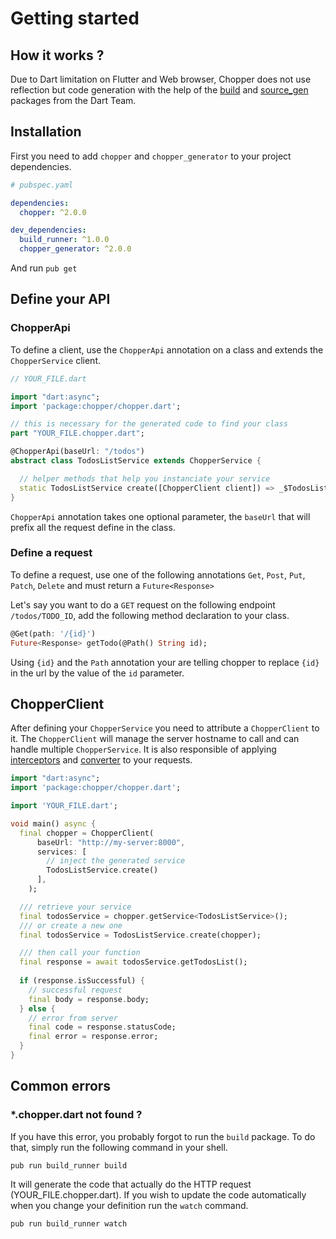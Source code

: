 # Getting started

## How it works ?

Due to Dart limitation on Flutter and Web browser, Chopper does not use reflection but code generation with the help of the [build](https://pub.dev/packages/build) and [source\_gen](https://pub.dev/packages/source_gen) packages from the Dart Team.

## Installation

First you need to add `chopper` and `chopper_generator` to your project dependencies.

```yaml
# pubspec.yaml

dependencies:
  chopper: ^2.0.0

dev_dependencies:
  build_runner: ^1.0.0
  chopper_generator: ^2.0.0
```

And run `pub get`

## Define your API

### ChopperApi

To define a client, use the `ChopperApi` annotation on a class and extends the `ChopperService` client.

```dart
// YOUR_FILE.dart

import "dart:async";
import 'package:chopper/chopper.dart';

// this is necessary for the generated code to find your class
part "YOUR_FILE.chopper.dart";

@ChopperApi(baseUrl: "/todos")
abstract class TodosListService extends ChopperService {

  // helper methods that help you instanciate your service
  static TodosListService create([ChopperClient client]) => _$TodosListService(client);
}
```

`ChopperApi` annotation takes one optional parameter, the `baseUrl` that will prefix all the request define in the class.

### Define a request

To define a request, use one of the following annotations `Get`, `Post`, `Put`, `Patch`, `Delete` and must return a `Future<Response>`

Let's say you want to do a `GET` request on the following endpoint `/todos/TODO_ID`, add the following method declaration to your class.

```dart
@Get(path: '/{id}')
Future<Response> getTodo(@Path() String id);
```

Using `{id}` and the `Path` annotation your are telling chopper to replace `{id}` in the url by the value of the `id` parameter.

## ChopperClient

After defining your `ChopperService` you need to attribute a `ChopperClient` to it. The `ChopperClient` will manage the server hostname to call and can handle multiple `ChopperService`. It is also responsible of applying [interceptors](interceptors.md) and [converter](converter.md) to your requests.

```dart
import "dart:async";
import 'package:chopper/chopper.dart';

import 'YOUR_FILE.dart';

void main() async {
  final chopper = ChopperClient(
      baseUrl: "http://my-server:8000",
      services: [
        // inject the generated service
        TodosListService.create()
      ],
    );

  /// retrieve your service
  final todosService = chopper.getService<TodosListService>();
  /// or create a new one
  final todosService = TodosListService.create(chopper);

  /// then call your function
  final response = await todosService.getTodosList();
  
  if (response.isSuccessful) {
    // successful request
    final body = response.body;
  } else {
    // error from server
    final code = response.statusCode;
    final error = response.error;
  }
}

```

## Common errors

### \*.chopper.dart not found ?

If you have this error, you probably forgot to run the `build` package. To do that, simply run the following command in your shell.

`pub run build_runner build`

It will generate the code that actually do the HTTP request \(YOUR\_FILE.chopper.dart\). If you wish to update the code automatically when you change your definition run the `watch` command.

`pub run build_runner watch`





